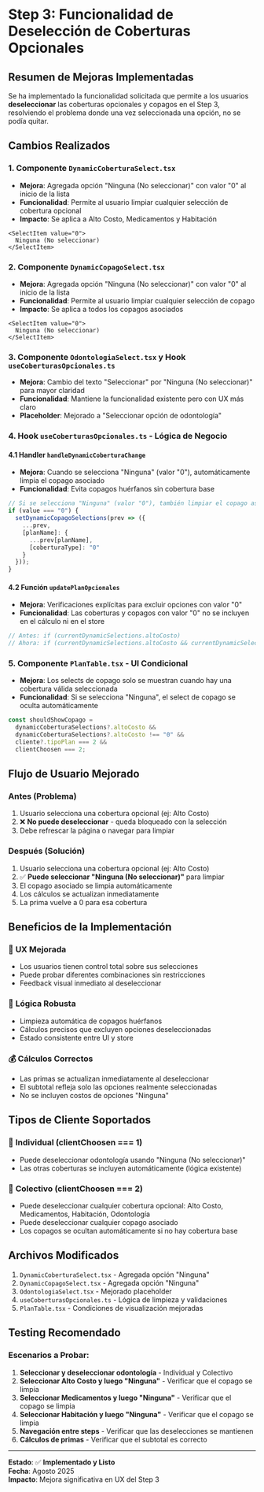 # Step 3: Funcionalidad de Deselección de Coberturas Opcionales

## Resumen de Mejoras Implementadas

Se ha implementado la funcionalidad solicitada que permite a los usuarios **deseleccionar** las coberturas opcionales y copagos en el Step 3, resolviendo el problema donde una vez seleccionada una opción, no se podía quitar.

## Cambios Realizados

### 1. Componente `DynamicCoberturaSelect.tsx`
- **Mejora**: Agregada opción "Ninguna (No seleccionar)" con valor "0" al inicio de la lista
- **Funcionalidad**: Permite al usuario limpiar cualquier selección de cobertura opcional
- **Impacto**: Se aplica a Alto Costo, Medicamentos y Habitación

```tsx
<SelectItem value="0">
  Ninguna (No seleccionar)
</SelectItem>
```

### 2. Componente `DynamicCopagoSelect.tsx`
- **Mejora**: Agregada opción "Ninguna (No seleccionar)" con valor "0" al inicio de la lista
- **Funcionalidad**: Permite al usuario limpiar cualquier selección de copago
- **Impacto**: Se aplica a todos los copagos asociados

```tsx
<SelectItem value="0">
  Ninguna (No seleccionar)
</SelectItem>
```

### 3. Componente `OdontologiaSelect.tsx` y Hook `useCoberturasOpcionales.ts`
- **Mejora**: Cambio del texto "Seleccionar" por "Ninguna (No seleccionar)" para mayor claridad
- **Funcionalidad**: Mantiene la funcionalidad existente pero con UX más claro
- **Placeholder**: Mejorado a "Seleccionar opción de odontología"

### 4. Hook `useCoberturasOpcionales.ts` - Lógica de Negocio
#### 4.1 Handler `handleDynamicCoberturaChange`
- **Mejora**: Cuando se selecciona "Ninguna" (valor "0"), automáticamente limpia el copago asociado
- **Funcionalidad**: Evita copagos huérfanos sin cobertura base

```typescript
// Si se selecciona "Ninguna" (valor "0"), también limpiar el copago asociado
if (value === "0") {
  setDynamicCopagoSelections(prev => ({
    ...prev,
    [planName]: {
      ...prev[planName],
      [coberturaType]: "0"
    }
  }));
}
```

#### 4.2 Función `updatePlanOpcionales`
- **Mejora**: Verificaciones explícitas para excluir opciones con valor "0"
- **Funcionalidad**: Las coberturas y copagos con valor "0" no se incluyen en el cálculo ni en el store

```typescript
// Antes: if (currentDynamicSelections.altoCosto)
// Ahora: if (currentDynamicSelections.altoCosto && currentDynamicSelections.altoCosto !== "0")
```

### 5. Componente `PlanTable.tsx` - UI Condicional
- **Mejora**: Los selects de copago solo se muestran cuando hay una cobertura válida seleccionada
- **Funcionalidad**: Si se selecciona "Ninguna", el select de copago se oculta automáticamente

```typescript
const shouldShowCopago =
  dynamicCoberturaSelections?.altoCosto &&
  dynamicCoberturaSelections?.altoCosto !== "0" &&
  cliente?.tipoPlan === 2 &&
  clientChoosen === 2;
```

## Flujo de Usuario Mejorado

### Antes (Problema)
1. Usuario selecciona una cobertura opcional (ej: Alto Costo)
2. ❌ **No puede deseleccionar** - queda bloqueado con la selección
3. Debe refrescar la página o navegar para limpiar

### Después (Solución)
1. Usuario selecciona una cobertura opcional (ej: Alto Costo)
2. ✅ **Puede seleccionar "Ninguna (No seleccionar)"** para limpiar
3. El copago asociado se limpia automáticamente
4. Los cálculos se actualizan inmediatamente
5. La prima vuelve a 0 para esa cobertura

## Beneficios de la Implementación

### 🎯 **UX Mejorada**
- Los usuarios tienen control total sobre sus selecciones
- Puede probar diferentes combinaciones sin restricciones
- Feedback visual inmediato al deseleccionar

### 🔧 **Lógica Robusta**
- Limpieza automática de copagos huérfanos
- Cálculos precisos que excluyen opciones deseleccionadas
- Estado consistente entre UI y store

### 💰 **Cálculos Correctos**
- Las primas se actualizan inmediatamente al deseleccionar
- El subtotal refleja solo las opciones realmente seleccionadas
- No se incluyen costos de opciones "Ninguna"

## Tipos de Cliente Soportados

### 👤 **Individual (clientChoosen === 1)**
- Puede deseleccionar odontología usando "Ninguna (No seleccionar)"
- Las otras coberturas se incluyen automáticamente (lógica existente)

### 👥 **Colectivo (clientChoosen === 2)**
- Puede deseleccionar cualquier cobertura opcional: Alto Costo, Medicamentos, Habitación, Odontología
- Puede deseleccionar cualquier copago asociado
- Los copagos se ocultan automáticamente si no hay cobertura base

## Archivos Modificados

1. `DynamicCoberturaSelect.tsx` - Agregada opción "Ninguna"
2. `DynamicCopagoSelect.tsx` - Agregada opción "Ninguna"  
3. `OdontologiaSelect.tsx` - Mejorado placeholder
4. `useCoberturasOpcionales.ts` - Lógica de limpieza y validaciones
5. `PlanTable.tsx` - Condiciones de visualización mejoradas

## Testing Recomendado

### Escenarios a Probar:
1. **Seleccionar y deseleccionar odontología** - Individual y Colectivo
2. **Seleccionar Alto Costo y luego "Ninguna"** - Verificar que el copago se limpia
3. **Seleccionar Medicamentos y luego "Ninguna"** - Verificar que el copago se limpia
4. **Seleccionar Habitación y luego "Ninguna"** - Verificar que el copago se limpia
5. **Navegación entre steps** - Verificar que las deselecciones se mantienen
6. **Cálculos de primas** - Verificar que el subtotal es correcto

---

**Estado**: ✅ **Implementado y Listo**  
**Fecha**: Agosto 2025  
**Impacto**: Mejora significativa en UX del Step 3

